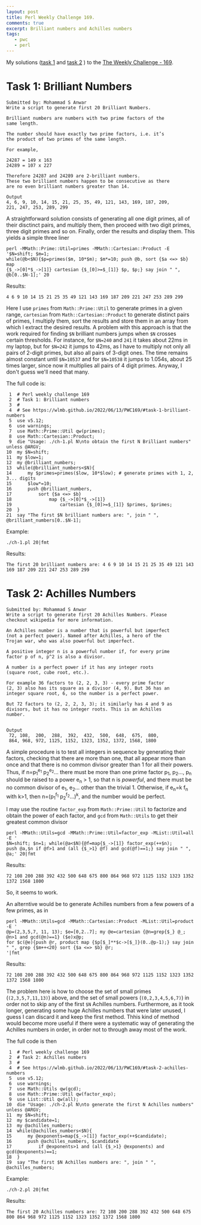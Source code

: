 ```yaml
---
layout: post
title: Perl Weekly Challenge 169.
comments: true
excerpt: Brilliant numbers and Achilles numbers
tags:
   - pwc
   - perl
---
```


My solutions
([task 1](https://github.com/wlmb/perlweeklychallenge-club/blob/master/challenge-169/wlmb/perl/ch-1.pl)
and
[task 2](https://github.com/wlmb/perlweeklychallenge-club/blob/master/challenge-169/wlmb/perl/ch-2.pl)
)
to the  [The Weekly Challenge - 169](https://theweeklychallenge.org/blog/perl-weekly-challenge-169).


# Task 1: Brilliant Numbers

    Submitted by: Mohammad S Anwar
    Write a script to generate first 20 Brilliant Numbers.

    Brilliant numbers are numbers with two prime factors of the
    same length.

    The number should have exactly two prime factors, i.e. it’s
    the product of two primes of the same length.

    For example,

    24287 = 149 x 163
    24289 = 107 x 227

    Therefore 24287 and 24289 are 2-brilliant numbers.
    These two brilliant numbers happen to be consecutive as there
    are no even brilliant numbers greater than 14.

    Output
    4, 6, 9, 10, 14, 15, 21, 25, 35, 49, 121, 143, 169, 187, 209,
    221, 247, 253, 289, 299

A straightforward solution consists of generating all one
digit primes, all of their disctinct pairs, and multiply them,
then proceed with two digit primes, three digit primes and so
on. Finally, order the results and display them. This yields a
simple three liner

    perl -MMath::Prime::Util=primes -MMath::Cartesian::Product -E '$N=shift; $m=1;
    while(@b<$N){$p=primes($m, 10*$m); $m*=10; push @b, sort {$a <=> $b} map
    {$_->[0]*$_->[1]} cartesian {$_[0]>=$_[1]} $p, $p;} say join " ", @b[0..$N-1];' 20

Results:

    4 6 9 10 14 15 21 25 35 49 121 143 169 187 209 221 247 253 289 299

Here I use `primes` from `Math::Prime::Util` to generate
primes in a given range, `cartesian` from
`Math::Cartesian::Product` to generate distinct pairs of
primes, I multiply them, sort the results and store them in an
array from which I extract the desired results. A problem
with this approach is that the work required for finding `$N`
brilliant numbers jumps when `$N` crosses certain
thresholds. For instance, for `$N=240` and `241` it takes
about 22ms in my laptop, but for `$N=242` it jumps to 42ms, as
I have to multiply not only all pairs of 2-digit primes, but
also all pairs of 3-digit ones. The time remains almost
constant until `$N=10537` and for `$N=10538` it jumps to
1.054s, about 25 times larger, since now it multiplies all
pairs of 4 digit primes. Anyway, I don't guess we'll need that many.

The full code is:

     1  # Perl weekly challenge 169
     2  # Task 1: Brilliant numbers
     3  #
     4  # See https://wlmb.github.io/2022/06/13/PWC169/#task-1-brilliant-numbers
     5  use v5.12;
     6  use warnings;
     7  use Math::Prime::Util qw(primes);
     8  use Math::Cartesian::Product;
     9  die "Usage: ./ch-1.pl N\nto obtain the first N Brilliant numbers" unless @ARGV;
    10  my $N=shift;
    11  my $low=1;
    12  my @brilliant_numbers;
    13  while(@brilliant_numbers<$N){
    14      my $primes=primes($low, 10*$low); # generate primes with 1, 2, 3... digits
    15      $low*=10;
    16      push @brilliant_numbers,
    17          sort {$a <=> $b}
    18              map {$_->[0]*$_->[1]}
    19                  cartesian {$_[0]>=$_[1]} $primes, $primes;
    20  }
    21  say "The first $N brilliant numbers are: ", join " ", @brilliant_numbers[0..$N-1];

Example:

    ./ch-1.pl 20|fmt

Results:

    The first 20 brilliant numbers are: 4 6 9 10 14 15 21 25 35 49 121 143
    169 187 209 221 247 253 289 299


# Task 2: Achilles Numbers

    Submitted by: Mohammad S Anwar
    Write a script to generate first 20 Achilles Numbers. Please
    checkout wikipedia for more information.

    An Achilles number is a number that is powerful but imperfect
    (not a perfect power). Named after Achilles, a hero of the
    Trojan war, who was also powerful but imperfect.

    A positive integer n is a powerful number if, for every prime
    factor p of n, p^2 is also a divisor.

    A number is a perfect power if it has any integer roots
    (square root, cube root, etc.).

    For example 36 factors to (2, 2, 3, 3) - every prime factor
    (2, 3) also has its square as a divisor (4, 9). But 36 has an
    integer square root, 6, so the number is a perfect power.

    But 72 factors to (2, 2, 2, 3, 3); it similarly has 4 and 9 as
    divisors, but it has no integer roots. This is an Achilles
    number.


    Output
     72, 108,  200,  288,  392,  432,  500,  648,  675,  800,
     864, 968, 972, 1125, 1152, 1323, 1352, 1372, 1568, 1800

A simple procedure is to test all integers in sequence by generating their
factors, checking that there are more than one, that all appear more than once and that
there is no common divisor greater than 1 for all their
powers. Thus, if n=p<sub>1</sub><sup>e<sub>1</sub></sup> p<sub>2</sub><sup>e<sub>2</sub></sup>&#x2026; there must be more than
one prime factor p<sub>1</sub>, p<sub>2</sub>&#x2026;, p<sub>n</sub>  should be raised to a power
e<sub>n</sub> > 1, so that n is *powerful*, and there must be no common divisor of e<sub>1</sub>,
e<sub>2</sub>&#x2026; other than the trivial 1. Otherwise, if e<sub>n</sub>=k f<sub>n</sub> with k>1, then
n=(p<sub>1</sub><sup>f<sub>1</sub></sup> p<sub>2</sub><sup>f<sub>2</sub></sup>&#x2026;)<sup>k</sup>, and the number would be perfect.

I may use the routine
`factor_exp` from `Math::Prime::Util` to factorize and obtain
the power of each factor, and `gcd` from `Math::Utils` to get
their greatest common divisor

    perl -MMath::Utils=gcd -MMath::Prime::Util=factor_exp -MList::Util=all -E '
    $N=shift; $n=1; while(@a<$N){@f=map{$_->[1]} factor_exp(++$n);
    push @a,$n if @f>1 and (all {$_>1} @f) and gcd(@f)==1;} say join " ", @a;' 20|fmt

Results:

    72 108 200 288 392 432 500 648 675 800 864 968 972 1125 1152 1323 1352
    1372 1568 1800

So, it seems to work.

An alterntive would be to generate Achilles numbers
from a few powers of a few primes, as in

    perl -MMath::Utils=gcd -MMath::Cartesian::Product -MList::Util=product -E '
    @p=(2,3,5,7, 11, 13); $e=[0,2..7]; my @e=cartesian {@n=grep{$_} @_; @n>1 and gcd(@n)==1} ($e)x@p;
    for $c(@e){push @r, product map {$p[$_]**$c->[$_]}(0..@p-1);} say join " ", grep {$m++<20} sort {$a <=> $b} @r;
    '|fmt

Results:

    72 108 200 288 392 432 500 648 675 800 864 968 972 1125 1152 1323 1352
    1372 1568 1800

The problem here is how to choose the set of small primes
(`(2,3,5,7,11,13)`) above, and the set of small powers
(`(0,2,3,4,5,6,7)`) in order not to skip any of the first `$N`
Achilles numbers. Furthermore, as it took longer, generating
some huge Achilles numbers that were later unused, I guess I
can discard it and keep the first method. Thhis kind of method
would become more useful if there were a systematic way of
generating the Achilles numbers in order, in order not to
through away most of the work.

The full code is then

     1  # Perl weekly challenge 169
     2  # Task 2: Achilles numbers
     3  #
     4  # See https://wlmb.github.io/2022/06/13/PWC169/#task-2-achilles-numbers
     5  use v5.12;
     6  use warnings;
     7  use Math::Utils qw(gcd);
     8  use Math::Prime::Util qw(factor_exp);
     9  use List::Util qw(all);
    10  die "Usage: ./ch-2.pl N\nto generate the first N Achilles numbers" unless @ARGV;
    11  my $N=shift;
    12  my $candidate=1;
    13  my @achilles_numbers;
    14  while(@achilles_numbers<$N){
    15      my @exponents=map{$_->[1]} factor_exp(++$candidate);
    16      push @achilles_numbers, $candidate
    17          if @exponents>1 and (all {$_>1} @exponents) and gcd(@exponents)==1;
    18  }
    19  say "The first $N Achilles numbers are: ", join " ", @achilles_numbers;

Example:

    ./ch-2.pl 20|fmt

Results:

    The first 20 Achilles numbers are: 72 108 200 288 392 432 500 648 675
    800 864 968 972 1125 1152 1323 1352 1372 1568 1800
